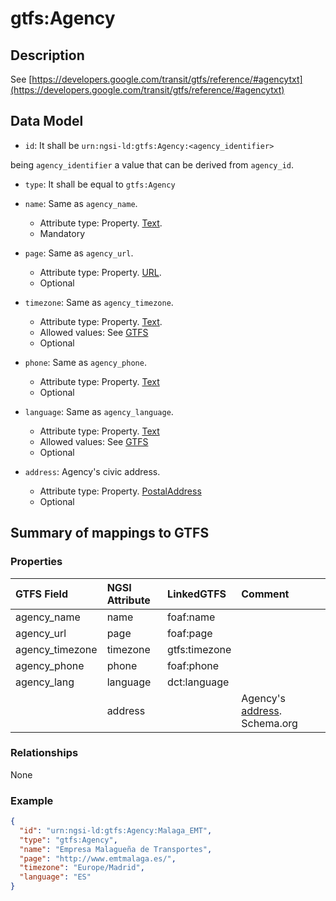 # gtfs:Agency

## Description

See [https://developers.google.com/transit/gtfs/reference/#agencytxt](https://developers.google.com/transit/gtfs/reference/#agencytxt)

## Data Model

+ `id`: It shall be `urn:ngsi-ld:gtfs:Agency:<agency_identifier>`

being `agency_identifier` a value that can be derived from `agency_id`. 

+ `type`: It shall be equal to `gtfs:Agency`

+ `name`: Same as `agency_name`.
    + Attribute type: Property. [Text](https://schema.org/Text).
    + Mandatory
+ `page`: Same as `agency_url`.
    + Attribute type: Property. [URL](https://schema.org/URL).
    + Optional
+ `timezone`: Same as `agency_timezone`.
    + Attribute type: Property. [Text](https://schema.org/Text).
    + Allowed values: See [GTFS](https://developers.google.com/transit/gtfs/reference/#agencytxt)
    + Optional
+ `phone`: Same as `agency_phone`.
   + Attribute type: Property. [Text](https://schema.org/Text)
   + Optional
+ `language`: Same as `agency_language`. 
   + Attribute type: Property. [Text](https://schema.org/Text)
   + Allowed values: See [GTFS](https://developers.google.com/transit/gtfs/reference/#agencytxt)
   + Optional
+ `address`: Agency's civic address. 
   + Attribute type: Property. [PostalAddress](https://schema.org/PostalAddress)
   + Optional


## Summary of mappings to GTFS

### Properties

| GTFS Field            | NGSI Attribute      | LinkedGTFS        | Comment                                                |
|:--------------------- |:--------------------|:----------------- |:-------------------------------------------------------|
| agency_name           | name                | foaf:name         | 
| agency_url            | page                | foaf:page         |
| agency_timezone       | timezone            | gtfs:timezone     |
| agency_phone          | phone               | foaf:phone        |
| agency_lang           | language            | dct:language      |
|                       | address             |                   | Agency's [address](https://schema.org/address). Schema.org
   

### Relationships

None

### Example

```json
{
  "id": "urn:ngsi-ld:gtfs:Agency:Malaga_EMT",
  "type": "gtfs:Agency",
  "name": "Empresa Malagueña de Transportes",
  "page": "http://www.emtmalaga.es/",
  "timezone": "Europe/Madrid",
  "language": "ES"
}
```
